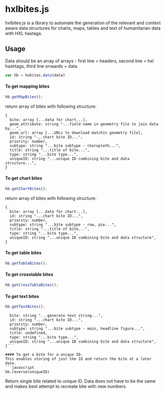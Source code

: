 

# hxlbites.js

hxlbites.js is a library to automate the generation of the relevant and context aware data structures for charts, maps, tables and text of humanitarian data with HXL hastags.

## Usage

Data should be an array of arrays - first line = headers, second line = hxl hashtags, third line onwards = data

```javascript
var hb = hxbites.data(data)
```

#### To get mapping bites
```javascript
hb.getMapBites();
```

return array of bites with following structure:

```
{  
  bite: array [...data for chart...],  
  geom_attribute: string "...field name in geometry file to join data by...",  
  geom_url: array [...URLs to download matchin geometry file],  
  id: string "...chart bite ID...",  
  priority: number,  
  subtype: string "...bite subtype - choropleth...",  
  title: string "...title of bite...",  
  type: string "...bite type...",  
  uniqueID: string "...unique ID combining bite and data structure...",  
}
```

#### To get chart bites
```javascript
hb.getChartBites();
```

return array of bites with following structure:

```
{  
  bite: array [...data for chart...],  
  id: string "...chart bite ID...",  
  priority: number,  
  subtype: string "...bite subtype - row, pie...",  
  title: string "...title of bite...",  
  type: string "...bite type...",  
  uniqueID: string "...unique ID combining bite and data structure",  
}  
```

#### To get table bites
```javascript
hb.getTableBites();
```

#### To get crosstable bites
```javascript
hb.getCrossTableBites();
```

#### To get text bites
```javascript
hb.getTextBites();
```

```{
  bite: string "...generate text string...",  
  id: string "...chart bite ID...",  
  priority: number,  
  subtype: string "...bite subtype - main, headline figure...",  
  title: undefined,  
  type: string "...bite type...",  
  uniqueID: string "...unique ID combining bite and data structure",  
}```

#### To get a bite for a unique ID.
This enables storing of just the ID and return the bite at a later date.
```javascript
hb.reverse(uniqueID)
```

Return single bite related to unique ID.  Data does not have to be the same and makes best attempt to recreate bite with new numbers.
